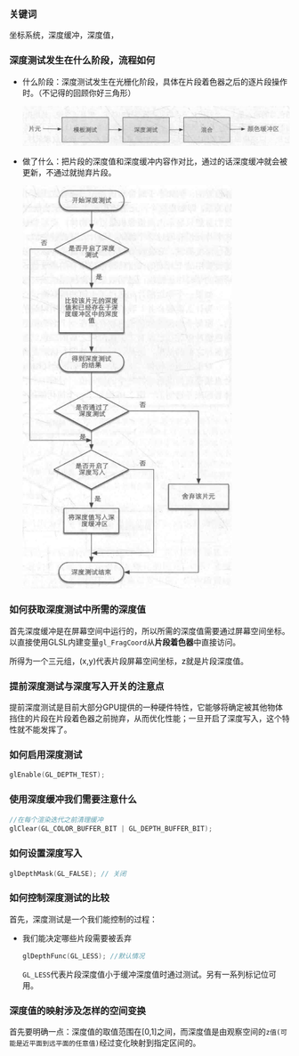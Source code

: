 ### 关键词

坐标系统，深度缓冲，深度值，

### 深度测试发生在什么阶段，流程如何

- 什么阶段：深度测试发生在光栅化阶段，具体在片段着色器之后的逐片段操作时。（不记得的回顾你好三角形）

  ![](深度测试具体阶段.png)

- 做了什么：把片段的深度值和深度缓冲内容作对比，通过的话深度缓冲就会被更新，不通过就抛弃片段。

  ![](深度测试流程图.png)

### 如何获取深度测试中所需的深度值

首先深度缓冲是在屏幕空间中运行的，所以所需的深度值需要通过屏幕空间坐标。以直接使用GLSL内建变量`gl_FragCoord`从**片段着色器**中直接访问。

所得为一个三元组，(x,y)代表片段屏幕空间坐标，z就是片段深度值。

### 提前深度测试与深度写入开关的注意点

提前深度测试是目前大部分GPU提供的一种硬件特性，它能够将确定被其他物体挡住的片段在片段着色器之前抛弃，从而优化性能；一旦开启了深度写入，这个特性就不能发挥了。

### 如何启用深度测试

```c++
glEnable(GL_DEPTH_TEST);
```

### 使用深度缓冲我们需要注意什么

```C++
//在每个渲染迭代之前清理缓冲
glClear(GL_COLOR_BUFFER_BIT | GL_DEPTH_BUFFER_BIT);
```

### 如何设置深度写入

```C++
glDepthMask(GL_FALSE); // 关闭
```

### 如何控制深度测试的比较

首先，深度测试是一个我们能控制的过程：

- 我们能决定哪些片段需要被丢弃

  ```C++
  glDepthFunc(GL_LESS); //默认情况
  ```

  `GL_LESS`代表片段深度值小于缓冲深度值时通过测试。另有一系列标记位可用。

### 深度值的映射涉及怎样的空间变换

首先要明确一点：深度值的取值范围在[0,1]之间，而深度值是由观察空间的`z值(可能是近平面到远平面的任意值)`经过变化映射到指定区间的。